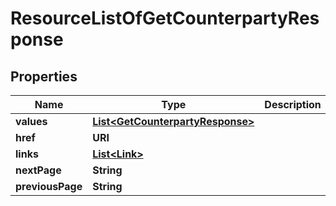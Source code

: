 

# ResourceListOfGetCounterpartyResponse


## Properties

Name | Type | Description | Notes
------------ | ------------- | ------------- | -------------
**values** | [**List&lt;GetCounterpartyResponse&gt;**](GetCounterpartyResponse.md) |  | 
**href** | **URI** |  |  [optional]
**links** | [**List&lt;Link&gt;**](Link.md) |  |  [optional]
**nextPage** | **String** |  |  [optional]
**previousPage** | **String** |  |  [optional]



